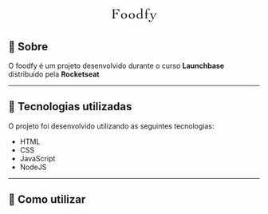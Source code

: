 <h1 align="center">
  <img src="assets/logo.png">
</h1>

## 📓 Sobre

O foodfy é um projeto desenvolvido durante o curso **Launchbase** distribuido pela **Rocketseat**

---

## 🚀 Tecnologias utilizadas

O projeto foi desenvolvido utilizando as seguintes tecnologias:
- HTML
- CSS
- JavaScript
- NodeJS

---

## 📔 Como utilizar
```bach
  
```
